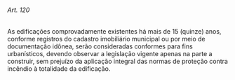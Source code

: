 
###### Art. 120
As edificações comprovadamente existentes há mais de 15 (quinze) anos, conforme registros do cadastro imobiliário municipal ou por meio de documentação idônea, serão consideradas conformes para fins urbanísticos, devendo observar a legislação vigente apenas na parte a construir, sem prejuízo da aplicação integral das normas de proteção contra incêndio à totalidade da edificação.
